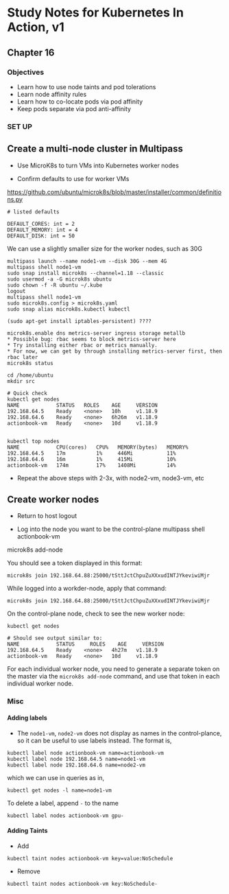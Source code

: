 # Study Notes for Kubernetes In Action, v1
## Chapter 16

### Objectives
- Learn how to use node taints and pod tolerations
- Learn node affinity rules
- Learn how to co-locate pods via pod affinity
- Keep pods separate via pod anti-affinity

### SET UP

## Create a multi-node cluster in Multipass

- Use MicroK8s to turn VMs into Kubernetes worker nodes

- Confirm defaults to use for worker VMs

https://github.com/ubuntu/microk8s/blob/master/installer/common/definitions.py

```
# listed defaults

DEFAULT_CORES: int = 2
DEFAULT_MEMORY: int = 4
DEFAULT_DISK: int = 50
```

We can use a slightly smaller size for the worker nodes, such as 30G

```
multipass launch --name node1-vm --disk 30G --mem 4G
multipass shell node1-vm
sudo snap install microk8s --channel=1.18 --classic
sudo usermod -a -G microk8s ubuntu
sudo chown -f -R ubuntu ~/.kube
logout
multipass shell node1-vm
sudo microk8s.config > microk8s.yaml
sudo snap alias microk8s.kubectl kubectl

(sudo apt-get install iptables-persistent) ????

microk8s.enable dns metrics-server ingress storage metallb
* Possible bug: rbac seems to block metrics-server here
* Try installing either rbac or metrics manually.
* For now, we can get by through installing metrics-server first, then rbac later
microk8s status

cd /home/ubuntu
mkdir src

# Quick check
kubectl get nodes
NAME            STATUS   ROLES    AGE     VERSION
192.168.64.5    Ready    <none>   10h     v1.18.9
192.168.64.6    Ready    <none>   6h26m   v1.18.9
actionbook-vm   Ready    <none>   10d     v1.18.9


kubectl top nodes
NAME            CPU(cores)   CPU%   MEMORY(bytes)   MEMORY%
192.168.64.5    17m          1%     446Mi           11%
192.168.64.6    16m          1%     415Mi           10%
actionbook-vm   174m         17%    1408Mi          14%

```

- Repeat the above steps with 2-3x, with node2-vm, node3-vm, etc


## Create worker nodes
- Return to host 
logout

- Log into the node you want to be the control-plane
multipass shell actionbook-vm

microk8s add-node

You should see a token displayed in this format:
```
microk8s join 192.168.64.88:25000/tSttJctChpuZuXXxudINTJYkeviwiMjr
```

While logged into a workder-node, apply that command:
```
microk8s join 192.168.64.88:25000/tSttJctChpuZuXXxudINTJYkeviwiMjr
```

On the control-plane node, check to see the new worker node:
```
kubectl get nodes

# Should see output similar to:
NAME            STATUS     ROLES    AGE     VERSION
192.168.64.5    Ready    <none>   4h27m   v1.18.9
actionbook-vm   Ready    <none>   10d     v1.18.9
```

For each individual worker node, you need to generate a separate token on the master via the `microk8s add-node` command, and use that token in each individual worker node.

### Misc

#### Adding labels
- The `node1-vm`, `node2-vm` does not display as names in the control-plance, so it can be useful to use labels instead. The format is,
```
kubectl label node actionbook-vm name=actionbook-vm
kubectl label node 192.168.64.5 name=node1-vm
kubectl label node 192.168.64.6 name=node2-vm
```

which we can use in queries as in,
```
kubectl get nodes -l name=node1-vm
```

To delete a label, append `-` to the name
```
kubectl label nodes actionbook-vm gpu-
```

#### Adding Taints

- Add
```
kubectl taint nodes actionbook-vm key=value:NoSchedule
```

- Remove
```
kubectl taint nodes actionbook-vm key:NoSchedule-
```







